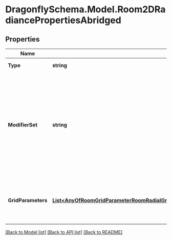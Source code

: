 
# DragonflySchema.Model.Room2DRadiancePropertiesAbridged

## Properties

Name | Type | Description | Notes
------------ | ------------- | ------------- | -------------
**Type** | **string** |  | [optional] [readonly] [default to "Room2DRadiancePropertiesAbridged"]
**ModifierSet** | **string** | Identifier of a ModifierSet to specify all modifiers for the Room2D. If None, the Room2D will use the Story or Building modifier_set or the Model global_modifier_set. Any ModifierSet assigned here will override those assigned to the parent objects. | [optional] 
**GridParameters** | [**List&lt;AnyOfRoomGridParameterRoomRadialGridParameterExteriorFaceGridParameterExteriorApertureGridParameter&gt;**](AnyOfRoomGridParameterRoomRadialGridParameterExteriorFaceGridParameterExteriorApertureGridParameter.md) | An optional list of GridParameter objects to describe how sensor grids should be generated for the Room2D. | [optional] 

[[Back to Model list]](../README.md#documentation-for-models)
[[Back to API list]](../README.md#documentation-for-api-endpoints)
[[Back to README]](../README.md)

